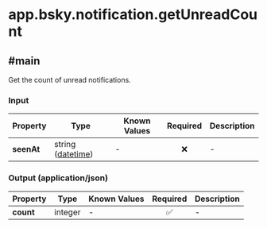 # app.bsky.notification.getUnreadCount

## #main

Get the count of unread notifications.

### Input

| Property | Type | Known Values | Required | Description |
| --- | --- | --- | :---: | --- |
| **seenAt** | string ([datetime](https://atproto.com/specs/lexicon#datetime)) | - | ❌ | - |

### Output (application/json)

| Property | Type | Known Values | Required | Description |
| --- | --- | --- | :---: | --- |
| **count** | integer | - | ✅ | - |
